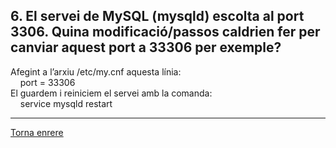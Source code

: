 ## 6. El servei de MySQL (mysqld) escolta al port 3306. Quina modificació/passos caldrien fer per canviar aquest port a 33306 per exemple?  

Afegint a l’arxiu /etc/my.cnf aquesta línia:  
&nbsp;&nbsp;&nbsp;&nbsp;port = 33306  
El guardem i reiniciem el servei amb la comanda:  
&nbsp;&nbsp;&nbsp;&nbsp;service mysqld restart   

***
[Torna enrere](https://github.com/Josep88/MP10UF2-A1)
